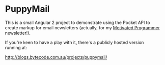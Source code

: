 # PuppyMail

This is a small Angular 2 project to demonstrate using the Pocket API to create markup for email newsletters (actually, for my [Motivated Programmer](http://www.motivatedprogrammer.com) newsletter!).

If you're keen to have a play with it, there's a publicly hosted version running at: 

http://blogs.bytecode.com.au/projects/puppymail/


